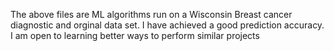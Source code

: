The above files are ML algorithms run on a Wisconsin Breast cancer diagnostic and orginal data set. I have achieved a good prediction accuracy. I am open to learning better ways to perform similar projects
